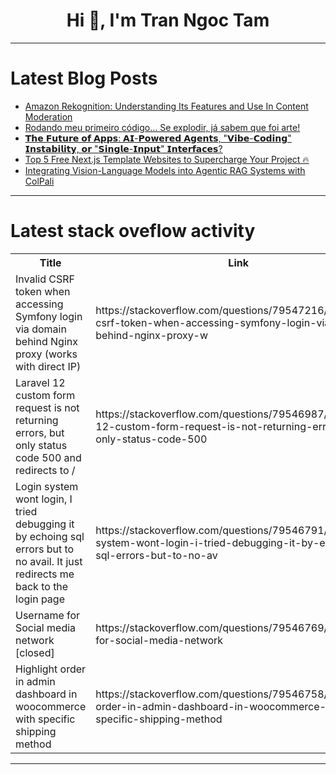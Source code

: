 <h1 align="center">Hi 👋, I'm Tran Ngoc Tam</h1>

---

# Latest Blog Posts 
<!-- BLOG-POST-LIST:START -->
- [Amazon Rekognition: Understanding Its Features and Use In Content Moderation](https://dev.to/lindiwe09/amazon-rekognition-understanding-its-features-and-use-in-content-moderation-1g0)
- [Rodando meu primeiro código... Se explodir, já sabem que foi arte!](https://dev.to/cristianeoliveira/rodando-meu-primeiro-codigo-se-explodir-ja-sabem-que-foi-arte-3io0)
- [𝗧𝗵𝗲 𝗙𝘂𝘁𝘂𝗿𝗲 𝗼𝗳 𝗔𝗽𝗽𝘀: 𝗔𝗜-𝗣𝗼𝘄𝗲𝗿𝗲𝗱 𝗔𝗴𝗲𝗻𝘁𝘀, &quot;𝗩𝗶𝗯𝗲-𝗖𝗼𝗱𝗶𝗻𝗴&quot; 𝗜𝗻𝘀𝘁𝗮𝗯𝗶𝗹𝗶𝘁𝘆, 𝗼𝗿 &quot;𝗦𝗶𝗻𝗴𝗹𝗲-𝗜𝗻𝗽𝘂𝘁&quot; 𝗜𝗻𝘁𝗲𝗿𝗳𝗮𝗰𝗲𝘀?](https://dev.to/mazzaracm/--1obh)
- [Top 5 Free Next.js Template Websites to Supercharge Your Project 🔥](https://dev.to/joodi/top-5-free-nextjs-template-websites-to-supercharge-your-project-31jf)
- [Integrating Vision-Language Models into Agentic RAG Systems with ColPali](https://dev.to/aws/beyond-text-building-intelligent-document-agents-with-vision-language-models-and-colpali-and-oc)
<!-- BLOG-POST-LIST:END -->

---

# Latest stack oveflow activity
<table>
  <tr><th>Title</th><th>Link</th></tr>
  <!-- STACKOVERFLOW:START --><tr><td>Invalid CSRF token when accessing Symfony login via domain behind Nginx proxy &lpar;works with direct IP&rpar;</td><td>https://stackoverflow.com/questions/79547216/invalid-csrf-token-when-accessing-symfony-login-via-domain-behind-nginx-proxy-w</td></tr><tr><td>Laravel 12 custom form request is not returning errors, but only status code 500 and redirects to /</td><td>https://stackoverflow.com/questions/79546987/laravel-12-custom-form-request-is-not-returning-errors-but-only-status-code-500</td></tr><tr><td>Login system wont login, I tried debugging it by echoing sql errors but to no avail. It just redirects me back to the login page</td><td>https://stackoverflow.com/questions/79546791/login-system-wont-login-i-tried-debugging-it-by-echoing-sql-errors-but-to-no-av</td></tr><tr><td>Username for Social media network [closed]</td><td>https://stackoverflow.com/questions/79546769/username-for-social-media-network</td></tr><tr><td>Highlight order in admin dashboard in woocommerce with specific shipping method</td><td>https://stackoverflow.com/questions/79546758/highlight-order-in-admin-dashboard-in-woocommerce-with-specific-shipping-method</td></tr><!-- STACKOVERFLOW:END -->
</table>

---


